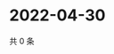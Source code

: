# 2022-04-30

共 0 条

<!-- BEGIN WEIBO -->
<!-- 最后更新时间 Sat Apr 30 2022 03:10:47 GMT+0800 (China Standard Time) -->

<!-- END WEIBO -->
